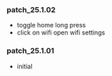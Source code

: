 ### patch_25.1.02
- toggle home long press
- click on wifi open wifi settings
### patch_25.1.01
- initial 
